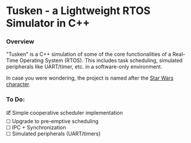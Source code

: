 # Tusken - a Lightweight RTOS Simulator in C++

### Overview
"Tusken" is a C++ simulation of some of the core functionalities of a Real-Time Operating System (RTOS). This includes task scheduling, simulated peripherals like UART/timer, etc. in a software-only environment. <br/>

In case you were wondering, the project is named after the [Star Wars character](https://starwars.fandom.com/wiki/Tusken_Raider). <br/>

### To Do:
🗹 Simple cooperative scheduler implementation <br/>
☐ Upgrade to pre-emptive scheduling <br/>
☐ IPC + Synchronization <br/>
☐ Simulated peripherals (UART/timers) <br/>
